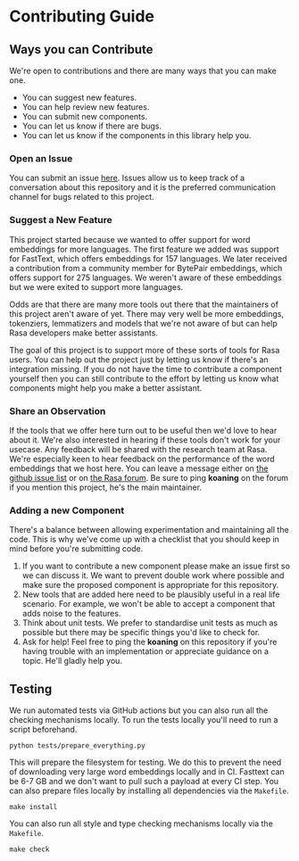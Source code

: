# Contributing Guide

## Ways you can Contribute

We're open to contributions and there are many ways that you can make one.

- You can suggest new features.
- You can help review new features.
- You can submit new components.
- You can let us know if there are bugs.
- You can let us know if the components in this library help you.

### Open an Issue

You can submit an issue [here](https://github.com/RasaHQ/rasa-nlu-examples/issues). Issues
allow us to keep track of a conversation about this repository and it is the preferred
communication channel for bugs related to this project.

### Suggest a New Feature

This project started because we wanted to offer support for word embeddings
for more languages. The first feature we added was support for FastText,
which offers embeddings for 157 languages. We later received a contribution from a community member for BytePair embeddings, which offers support for 275 languages. We weren't aware of these embeddings but we were exited to support more languages.

Odds are that there are many more tools out there that the maintainers of this project aren't
aware of yet. There may very well be more embeddings, tokenziers, lemmatizers and models
that we're not aware of but can help Rasa developers make better assistants.

The goal of this project is to support more of these sorts of tools for Rasa users. You
can help out the project just by letting us know if there's an integration missing. If you
do not have the time to contribute a component yourself then you can still contribute to the
effort by letting us know what components might help you make a better assistant.

### Share an Observation

If the tools that we offer here turn out to be useful then we'd love to hear about it.
We're also interested in hearing if these tools don't work for your usecase.
Any feedback will be shared with the research team at Rasa. We're especially keen to hear feedback on the performance of the word embeddings that we host here. You can leave a message
either on [the github issue list](https://github.com/RasaHQ/rasa-nlu-examples/issues) or
on [the Rasa forum](forum.rasa.com/). Be sure to ping **koaning** on the forum if you mention
this project, he's the main maintainer.

### Adding a new Component

There's a balance between allowing experimentation and maintaining all the code.
This is why we've come up with a checklist that you should keep in mind before
you're submitting code.

1. If you want to contribute a new component please make an issue first so we can
discuss it. We want to prevent double work where possible and make sure the proposed
component is appropriate for this repository.
2. New tools that are added here need to be plausibly useful in a real life scenario.
For example, we won't be able to accept a component that adds noise to the features.
3. Think about unit tests. We prefer to standardise unit tests as much
as possible but there may be specific things you'd like to check for.
4. Ask for help! Feel free to ping the **koaning** on this repository if you're having
trouble with an implementation or appreciate guidance on a topic. He'll gladly
help you.

## Testing

We run automated tests via GitHub actions but you can also run all the checking mechanisms locally.
To run the tests locally you'll need to run a script beforehand.

```
python tests/prepare_everything.py
```

This will prepare the filesystem for testing. We do this to prevent the need of downloading
very large word embeddings locally and in CI. Fasttext can be 6-7 GB and we don't want to pull such a
payload at every CI step. You can also prepare files locally by installing all dependencies
via the `Makefile`.

```
make install
```

You can also run all style and type checking mechanisms locally via the `Makefile`.

```
make check
```
